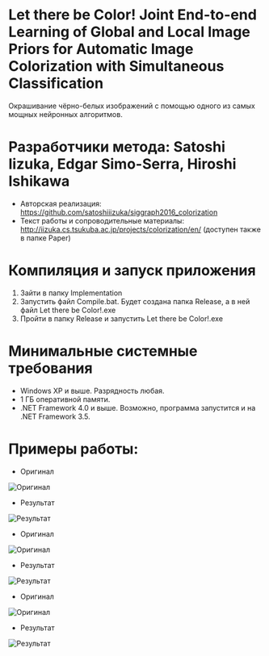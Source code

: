 # Let there be Color! Joint End-to-end Learning of Global and Local Image Priors for Automatic Image Colorization with Simultaneous Classification
Окрашивание чёрно-белых изображений с помощью одного из самых мощных нейронных алгоритмов.

# Разработчики метода: Satoshi Iizuka, Edgar Simo-Serra, Hiroshi Ishikawa
* Авторская реализация: https://github.com/satoshiiizuka/siggraph2016_colorization
* Текст работы и сопроводительные материалы: http://iizuka.cs.tsukuba.ac.jp/projects/colorization/en/ (доступен также в папке Paper)

# Компиляция и запуск приложения
1. Зайти в папку Implementation
2. Запустить файл Compile.bat. Будет создана папка Release, а в ней файл Let there be Color!.exe
3. Пройти в папку Release и запустить Let there be Color!.exe

# Минимальные системные требования
* Windows XP и выше. Разрядность любая.
* 1 ГБ оперативной памяти.
* .NET Framework 4.0 и выше. Возможно, программа запустится и на .NET Framework 3.5.

# Примеры работы:

* Оригинал

![Оригинал](https://github.com/ColorfulSoft/StyleTransfer-Colorization-SuperResolution/blob/Russian/Colorization/2016.%20Let%20there%20be%20Color!%20Joint%20End-to-end%20Learning%20of%20Global%20and%20Local%20Image%20Priors%20for%20Automatic%20Image%20Colorization%20with%20Simultaneous%20Classification/Examples/1.jpg)

* Результат

![Результат](https://github.com/ColorfulSoft/StyleTransfer-Colorization-SuperResolution/blob/Russian/Colorization/2016.%20Let%20there%20be%20Color!%20Joint%20End-to-end%20Learning%20of%20Global%20and%20Local%20Image%20Priors%20for%20Automatic%20Image%20Colorization%20with%20Simultaneous%20Classification/Examples/Result_1.png)

* Оригинал

![Оригинал](https://github.com/ColorfulSoft/StyleTransfer-Colorization-SuperResolution/blob/Russian/Colorization/2016.%20Let%20there%20be%20Color!%20Joint%20End-to-end%20Learning%20of%20Global%20and%20Local%20Image%20Priors%20for%20Automatic%20Image%20Colorization%20with%20Simultaneous%20Classification/Examples/2.jpg)

* Результат

![Результат](https://github.com/ColorfulSoft/StyleTransfer-Colorization-SuperResolution/blob/Russian/Colorization/2016.%20Let%20there%20be%20Color!%20Joint%20End-to-end%20Learning%20of%20Global%20and%20Local%20Image%20Priors%20for%20Automatic%20Image%20Colorization%20with%20Simultaneous%20Classification/Examples/Result_2.png)

* Оригинал

![Оригинал](https://github.com/ColorfulSoft/StyleTransfer-Colorization-SuperResolution/blob/Russian/Colorization/2016.%20Let%20there%20be%20Color!%20Joint%20End-to-end%20Learning%20of%20Global%20and%20Local%20Image%20Priors%20for%20Automatic%20Image%20Colorization%20with%20Simultaneous%20Classification/Examples/3.jpg)

* Результат

![Результат](https://github.com/ColorfulSoft/StyleTransfer-Colorization-SuperResolution/blob/Russian/Colorization/2016.%20Let%20there%20be%20Color!%20Joint%20End-to-end%20Learning%20of%20Global%20and%20Local%20Image%20Priors%20for%20Automatic%20Image%20Colorization%20with%20Simultaneous%20Classification/Examples/Result_3.png)
